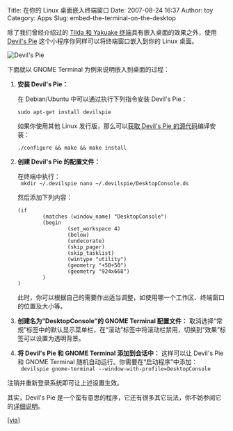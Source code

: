 Title: 在你的 Linux 桌面嵌入终端窗口
Date: 2007-08-24 16:37
Author: toy
Category: Apps
Slug: embed-the-terminal-on-the-desktop

除了我们曾经介绍过的 [Tilda 和 Yakuake
终端](http://linuxtoy.org/archives/tilda-and-yakuake.html)具有嵌入桌面的效果之外，使用
[Devil's Pie](http://www.burtonini.com/blog/computers/devilspie)
这个小程序你同样可以将终端窗口嵌入到你的 Linux 桌面。

![Devil's Pie](http://i.linuxtoy.org/i/2007/08/devilspie.png)

下面就以 GNOME Terminal 为例来说明嵌入到桌面的过程：

1.  **安装 Devil's Pie：**

    在 Debian/Ubuntu 中可以通过执行下列指令安装 Devil's Pie：

    `sudo apt-get install devilspie`

    如果你使用其他 Linux 发行版，那么可以[获取 Devil's Pie
    的源代码](http://www.burtonini.com/computing/devilspie-0.20.2.tar.gz)编译安装：

    `./configure && make && make install`

2.  **创建 Devil's Pie 的配置文件：**

    在终端中执行：  
    ` mkdir ~/.devilspie nano ~/.devilspie/DesktopConsole.ds`

    然后添加下列内容：

        (if
                (matches (window_name) "DesktopConsole")
                (begin
                        (set_workspace 4)
                        (below)
                        (undecorate)
                        (skip_pager)
                        (skip_tasklist)
                        (wintype "utility")
                        (geometry "+50+50")
                        (geometry "924x668")
                )
        )

    此时，你可以根据自己的需要作出适当调整，如使用哪一个工作区、终端窗口的位置及大小等。

3.  **创建名为“DesktopConsole”的 GNOME Terminal 配置文件：**
    取消选择“常规”标签中的默认显示菜单栏，在“滚动”标签中将滚动栏禁用，切换到“效果”标签可以设置为透明背景。
4.  **将 Devil's Pie 和 GNOME Terminal 添加到会话中：**
    这样可以让 Devil's Pie 和 GNOME Terminal
    随机自动运行。你需要在“启动程序”中添加：  
    ` devilspie gnome-terminal --window-with-profile=DesktopConsole`

注销并重新登录系统即可让上述设置生效。

其实，Devil's Pie
是一个蛮有意思的程序，它还有很多其它玩法，你不妨参阅它的[详细说明](http://foosel.org/linux/devilspie)。

[[via](http://ubuntuforums.org/showthread.php?t=202249)]
